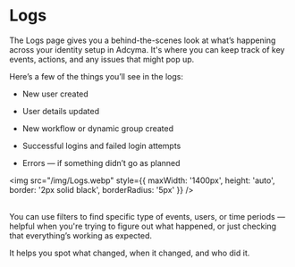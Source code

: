 # Logs

The Logs page gives you a behind-the-scenes look at what’s happening across your identity setup in Adcyma. It's where you can keep track of key events, actions, and any issues that might pop up.

Here’s a few of the things you’ll see in the logs:

- New user created

- User details updated

- New workflow or dynamic group created

- Successful logins and failed login attempts

- Errors — if something didn’t go as planned

<img src="/img/Logs.webp" style={{ maxWidth: '1400px', height: 'auto', border: '2px solid black', borderRadius: '5px' }} />
<br/><br/>

You can use filters to find specific type of events, users, or time periods — helpful when you're trying to figure out what happened, or just checking that everything’s working as expected.

It helps you spot what changed, when it changed, and who did it.